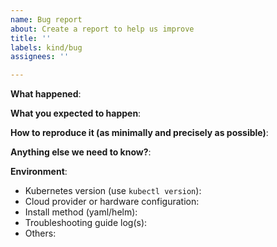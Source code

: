 ```yaml
---
name: Bug report
about: Create a report to help us improve
title: ''
labels: kind/bug
assignees: ''

---
```


<!-- Please use this template while reporting a bug and provide as much info as possible. Not doing so may result in your bug not being addressed in a timely manner. Thanks!

If the matter is security related, please disclose it privately via 
-->


**What happened**:

**What you expected to happen**:

**How to reproduce it (as minimally and precisely as possible)**:

**Anything else we need to know?**:

**Environment**:
- Kubernetes version (use `kubectl version`):
- Cloud provider or hardware configuration:
- Install method (yaml/helm):
- Troubleshooting guide log(s):
- Others:
